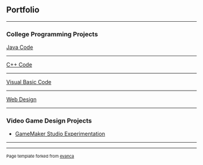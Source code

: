 ## Portfolio

---

### College Programming Projects

[Java Code](https://github.com/DayChevalier/Java)
<!--<img src="images/dummy_thumbnail.jpg?raw=true"/>-->

---
[C++ Code](https://github.com/DayChevalier/C)
<!--<img src="images/dummy_thumbnail.jpg?raw=true"/>-->

---
[Visual Basic Code](https://github.com/DayChevalier/VB)
<!--<img src="images/dummy_thumbnail.jpg?raw=true"/>-->

---
[Web Design](https://github.com/DayChevalier/WebDesign)
<!--<img src="images/dummy_thumbnail.jpg?raw=true"/>-->

---

### Video Game Design Projects

- [GameMaker Studio Experimentation](https://github.com/DayChevalier/GML)
<!--<img src="images/goodboi.png?raw=true"/>-->
---




---
<p style="font-size:11px">Page template forked from <a href="https://github.com/evanca/quick-portfolio">evanca</a></p>
<!-- Remove above link if you don't want to attibute -->

